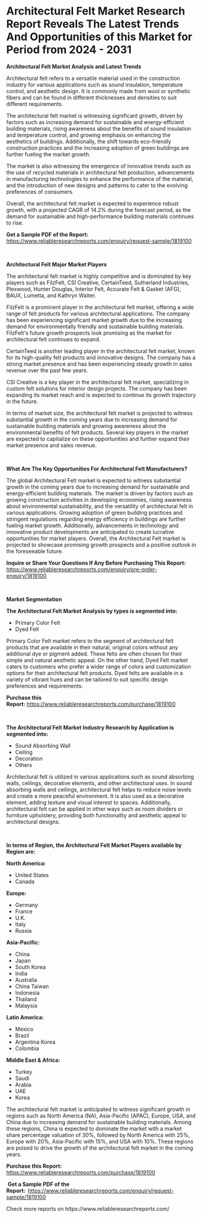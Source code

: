 <p><h1>Architectural Felt Market Research Report Reveals The Latest Trends And Opportunities of this Market for Period from 2024 - 2031</h1></p><p><strong>Architectural Felt Market Analysis and Latest Trends</strong></p>
<p><p>Architectural felt refers to a versatile material used in the construction industry for various applications such as sound insulation, temperature control, and aesthetic design. It is commonly made from wool or synthetic fibers and can be found in different thicknesses and densities to suit different requirements.</p><p>The architectural felt market is witnessing significant growth, driven by factors such as increasing demand for sustainable and energy-efficient building materials, rising awareness about the benefits of sound insulation and temperature control, and growing emphasis on enhancing the aesthetics of buildings. Additionally, the shift towards eco-friendly construction practices and the increasing adoption of green buildings are further fueling the market growth.</p><p>The market is also witnessing the emergence of innovative trends such as the use of recycled materials in architectural felt production, advancements in manufacturing technologies to enhance the performance of the material, and the introduction of new designs and patterns to cater to the evolving preferences of consumers.</p><p>Overall, the architectural felt market is expected to experience robust growth, with a projected CAGR of 14.2% during the forecast period, as the demand for sustainable and high-performance building materials continues to rise.</p></p>
<p><strong>Get a Sample PDF of the Report:&nbsp;</strong> <a href="https://www.reliableresearchreports.com/enquiry/request-sample/1819100">https://www.reliableresearchreports.com/enquiry/request-sample/1819100</a></p>
<p>&nbsp;</p>
<p><strong>Architectural Felt Major Market Players</strong></p>
<p><p>The architectural felt market is highly competitive and is dominated by key players such as FilzFelt, CSI Creative, CertainTeed, Sutherland Industries, Plexwood, Hunter Douglas, Interior Felt, Accurate Felt & Gasket (AFG), BAUX, Lumetta, and Kathryn Walter.</p><p>FilzFelt is a prominent player in the architectural felt market, offering a wide range of felt products for various architectural applications. The company has been experiencing significant market growth due to the increasing demand for environmentally friendly and sustainable building materials. FilzFelt's future growth prospects look promising as the market for architectural felt continues to expand.</p><p>CertainTeed is another leading player in the architectural felt market, known for its high-quality felt products and innovative designs. The company has a strong market presence and has been experiencing steady growth in sales revenue over the past few years.</p><p>CSI Creative is a key player in the architectural felt market, specializing in custom felt solutions for interior design projects. The company has been expanding its market reach and is expected to continue its growth trajectory in the future.</p><p>In terms of market size, the architectural felt market is projected to witness substantial growth in the coming years due to increasing demand for sustainable building materials and growing awareness about the environmental benefits of felt products. Several key players in the market are expected to capitalize on these opportunities and further expand their market presence and sales revenue.</p></p>
<p>&nbsp;</p>
<p><strong>What Are The Key Opportunities For Architectural Felt Manufacturers?</strong></p>
<p><p>The global Architectural Felt market is expected to witness substantial growth in the coming years due to increasing demand for sustainable and energy-efficient building materials. The market is driven by factors such as growing construction activities in developing economies, rising awareness about environmental sustainability, and the versatility of architectural felt in various applications. Growing adoption of green building practices and stringent regulations regarding energy efficiency in buildings are further fueling market growth. Additionally, advancements in technology and innovative product developments are anticipated to create lucrative opportunities for market players. Overall, the Architectural Felt market is projected to showcase promising growth prospects and a positive outlook in the foreseeable future.</p></p>
<p><strong>Inquire or Share Your Questions If Any Before Purchasing This Report:</strong> <a href="https://www.reliableresearchreports.com/enquiry/pre-order-enquiry/1819100">https://www.reliableresearchreports.com/enquiry/pre-order-enquiry/1819100</a></p>
<p>&nbsp;</p>
<p><strong>Market Segmentation</strong></p>
<p><strong>The Architectural Felt Market Analysis by types is segmented into:</strong></p>
<p><ul><li>Primary Color Felt</li><li>Dyed Felt</li></ul></p>
<p><p>Primary Color Felt market refers to the segment of architectural felt products that are available in their natural, original colors without any additional dye or pigment added. These felts are often chosen for their simple and natural aesthetic appeal. On the other hand, Dyed Felt market caters to customers who prefer a wider range of colors and customization options for their architectural felt products. Dyed felts are available in a variety of vibrant hues and can be tailored to suit specific design preferences and requirements.</p></p>
<p><strong>Purchase this Report:&nbsp;</strong><a href="https://www.reliableresearchreports.com/purchase/1819100">https://www.reliableresearchreports.com/purchase/1819100</a></p>
<p>&nbsp;</p>
<p><strong>The Architectural Felt Market Industry Research by Application is segmented into:</strong></p>
<p><ul><li>Sound Absorbing Wall</li><li>Ceiling</li><li>Decoration</li><li>Others</li></ul></p>
<p><p>Architectural felt is utilized in various applications such as sound absorbing walls, ceilings, decorative elements, and other architectural uses. In sound absorbing walls and ceilings, architectural felt helps to reduce noise levels and create a more peaceful environment. It is also used as a decorative element, adding texture and visual interest to spaces. Additionally, architectural felt can be applied in other ways such as room dividers or furniture upholstery, providing both functionality and aesthetic appeal to architectural designs.</p></p>
<p>&nbsp;</p>
<p><strong>In terms of Region, the Architectural Felt Market Players available by Region are:</strong></p>
<p>
    <p> <strong> North America: </strong>
        <ul>
            <li>United States</li>
            <li>Canada</li>
        </ul>
        </p> 
    <p> <strong> Europe: </strong>
        <ul>
            <li>Germany</li>
            <li>France</li>
            <li>U.K.</li>
            <li>Italy</li>
            <li>Russia</li>
        </ul>
        </p> 
    <p> <strong> Asia-Pacific: </strong>
        <ul>
            <li>China</li>
            <li>Japan</li>
            <li>South Korea</li>
            <li>India</li>
            <li>Australia</li>
            <li>China Taiwan</li>
            <li>Indonesia</li>
            <li>Thailand</li>
            <li>Malaysia</li>
        </ul>
        </p> 
    <p> <strong> Latin America: </strong>
        <ul>
            <li>Mexico</li>
            <li>Brazil</li>
            <li>Argentina Korea</li>
            <li>Colombia</li>
        </ul>
        </p> 
    <p> <strong> Middle East & Africa: </strong>
        <ul>
            <li>Turkey</li>
            <li>Saudi</li>
            <li>Arabia</li>
            <li>UAE</li>
            <li>Korea</li>
        </ul>
    </p>
    </p>
<p><p>The architectural felt market is anticipated to witness significant growth in regions such as North America (NA), Asia-Pacific (APAC), Europe, USA, and China due to increasing demand for sustainable building materials. Among these regions, China is expected to dominate the market with a market share percentage valuation of 30%, followed by North America with 25%, Europe with 20%, Asia-Pacific with 15%, and USA with 10%. These regions are poised to drive the growth of the architectural felt market in the coming years.</p></p>
<p><strong>Purchase this Report: </strong><a href="https://www.reliableresearchreports.com/purchase/1819100">https://www.reliableresearchreports.com/purchase/1819100</a></p>
<p>&nbsp;<strong>Get a Sample PDF of the Report:&nbsp;&nbsp;</strong><a href="https://www.reliableresearchreports.com/enquiry/request-sample/1819100">https://www.reliableresearchreports.com/enquiry/request-sample/1819100</a></p>
<p><strong></strong></p>
<p>Check more reports on https://www.reliableresearchreports.com/</p>